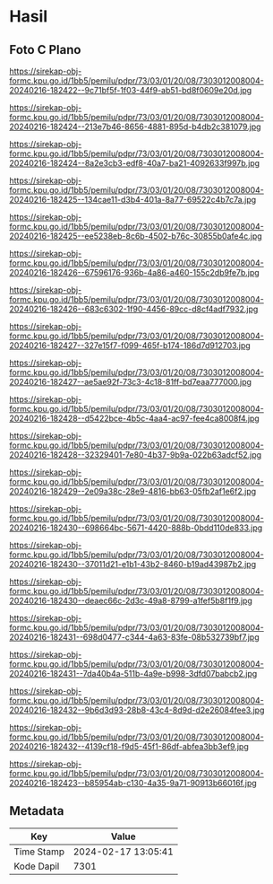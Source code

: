 # Hasil

## Foto C Plano

https://sirekap-obj-formc.kpu.go.id/1bb5/pemilu/pdpr/73/03/01/20/08/7303012008004-20240216-182422--9c71bf5f-1f03-44f9-ab51-bd8f0609e20d.jpg

https://sirekap-obj-formc.kpu.go.id/1bb5/pemilu/pdpr/73/03/01/20/08/7303012008004-20240216-182424--213e7b46-8656-4881-895d-b4db2c381079.jpg

https://sirekap-obj-formc.kpu.go.id/1bb5/pemilu/pdpr/73/03/01/20/08/7303012008004-20240216-182424--8a2e3cb3-edf8-40a7-ba21-4092633f997b.jpg

https://sirekap-obj-formc.kpu.go.id/1bb5/pemilu/pdpr/73/03/01/20/08/7303012008004-20240216-182425--134cae11-d3b4-401a-8a77-69522c4b7c7a.jpg

https://sirekap-obj-formc.kpu.go.id/1bb5/pemilu/pdpr/73/03/01/20/08/7303012008004-20240216-182425--ee5238eb-8c6b-4502-b76c-30855b0afe4c.jpg

https://sirekap-obj-formc.kpu.go.id/1bb5/pemilu/pdpr/73/03/01/20/08/7303012008004-20240216-182426--67596176-936b-4a86-a460-155c2db9fe7b.jpg

https://sirekap-obj-formc.kpu.go.id/1bb5/pemilu/pdpr/73/03/01/20/08/7303012008004-20240216-182426--683c6302-1f90-4456-89cc-d8cf4adf7932.jpg

https://sirekap-obj-formc.kpu.go.id/1bb5/pemilu/pdpr/73/03/01/20/08/7303012008004-20240216-182427--327e15f7-f099-465f-b174-186d7d912703.jpg

https://sirekap-obj-formc.kpu.go.id/1bb5/pemilu/pdpr/73/03/01/20/08/7303012008004-20240216-182427--ae5ae92f-73c3-4c18-81ff-bd7eaa777000.jpg

https://sirekap-obj-formc.kpu.go.id/1bb5/pemilu/pdpr/73/03/01/20/08/7303012008004-20240216-182428--d5422bce-4b5c-4aa4-ac97-fee4ca8008f4.jpg

https://sirekap-obj-formc.kpu.go.id/1bb5/pemilu/pdpr/73/03/01/20/08/7303012008004-20240216-182428--32329401-7e80-4b37-9b9a-022b63adcf52.jpg

https://sirekap-obj-formc.kpu.go.id/1bb5/pemilu/pdpr/73/03/01/20/08/7303012008004-20240216-182429--2e09a38c-28e9-4816-bb63-05fb2af1e6f2.jpg

https://sirekap-obj-formc.kpu.go.id/1bb5/pemilu/pdpr/73/03/01/20/08/7303012008004-20240216-182430--698664bc-5671-4420-888b-0bdd110de833.jpg

https://sirekap-obj-formc.kpu.go.id/1bb5/pemilu/pdpr/73/03/01/20/08/7303012008004-20240216-182430--37011d21-e1b1-43b2-8460-b19ad43987b2.jpg

https://sirekap-obj-formc.kpu.go.id/1bb5/pemilu/pdpr/73/03/01/20/08/7303012008004-20240216-182430--deaec66c-2d3c-49a8-8799-a1fef5b8f1f9.jpg

https://sirekap-obj-formc.kpu.go.id/1bb5/pemilu/pdpr/73/03/01/20/08/7303012008004-20240216-182431--698d0477-c344-4a63-83fe-08b532739bf7.jpg

https://sirekap-obj-formc.kpu.go.id/1bb5/pemilu/pdpr/73/03/01/20/08/7303012008004-20240216-182431--7da40b4a-511b-4a9e-b998-3dfd07babcb2.jpg

https://sirekap-obj-formc.kpu.go.id/1bb5/pemilu/pdpr/73/03/01/20/08/7303012008004-20240216-182432--9b6d3d93-28b8-43c4-8d9d-d2e26084fee3.jpg

https://sirekap-obj-formc.kpu.go.id/1bb5/pemilu/pdpr/73/03/01/20/08/7303012008004-20240216-182432--4139cf18-f9d5-45f1-86df-abfea3bb3ef9.jpg

https://sirekap-obj-formc.kpu.go.id/1bb5/pemilu/pdpr/73/03/01/20/08/7303012008004-20240216-182423--b85954ab-c130-4a35-9a71-90913b66016f.jpg


## Metadata

| Key        | Value               |
| ---------- | ------------------- |
| Time Stamp | 2024-02-17 13:05:41 |
| Kode Dapil | 7301                |



